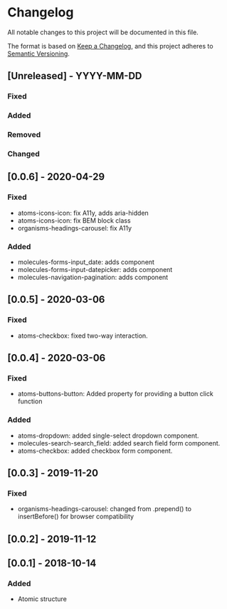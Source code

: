 # Changelog

All notable changes to this project will be documented in this file.

The format is based on [Keep a Changelog](https://keepachangelog.com/en/1.0.0/),
and this project adheres to [Semantic Versioning](https://semver.org/spec/v2.0.0.html).

## [Unreleased] - YYYY-MM-DD

### Fixed

### Added

### Removed

### Changed

## [0.0.6] - 2020-04-29

### Fixed
- atoms-icons-icon: fix A11y, adds aria-hidden
- atoms-icons-icon: fix BEM block class
- organisms-headings-carousel: fix A11y

### Added
- molecules-forms-input_date: adds component
- molecules-forms-input-datepicker: adds component
- molecules-navigation-pagination: adds component

## [0.0.5] - 2020-03-06

### Fixed

- atoms-checkbox: fixed two-way interaction.

## [0.0.4] - 2020-03-06

### Fixed
- atoms-buttons-button: Added property for providing a button click function

### Added

- atoms-dropdown: added single-select dropdown component.
- molecules-search-search_field: added search field form component.
- atoms-checkbox: added checkbox form component.

## [0.0.3] - 2019-11-20

### Fixed

- organisms-headings-carousel: changed from .prepend() to insertBefore() for browser compatibility

## [0.0.2] - 2019-11-12

## [0.0.1] - 2018-10-14

### Added

- Atomic structure
